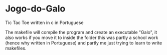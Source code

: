 # Jogo-do-Galo
Tic Tac Toe written in c in Portuguese

The makefile will compile the program and create an executable "Galo", it also works if you move it to inside the folder
this was partly a school work (hence why written in Portuguese) and partly me just trying to learn to write makefiles.
